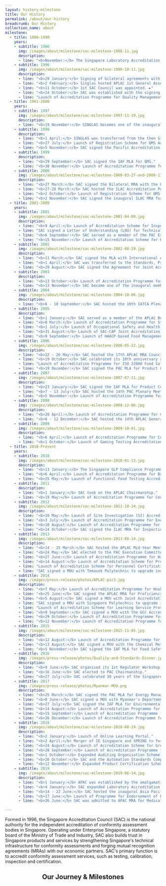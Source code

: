 ```yaml
---
layout: history-milestone
title: Our History
permalink: /about/our-history
breadcrumb: Our History
collection_name: about
milestone:
  - title: 1986-1990
    years:
    - subtitle: 1986
      img: /images/about/milestone/sac-milestone-1986-11.jpg
      description:
      - line: "<b>November:</b> The Singapore Laboratory Accreditation Scheme (SINGLAS) was launched under the then Singapore Institute of Standards and Industrial Research (SISIR)."
    - subtitle: 1996
      img: /images/about/milestone/sac-milestone-1996-10-11.jpg
      description:
      - line: "<b>29 January:</b> Signing of bilateral agreements with National Accreditation for Testing Authorities (NATAS) Australia, Telerc (now called International Accreditation New Zealand, IANZ), American Association for Laboratory Accreditation (A2LA) & Hong Kong Laboratory Accreditation Scheme (HOKLAS) for laboratory accreditation."
      - line: "<b>2 February:</b> Singlas hosted APLAC 1st General Assembly."
      - line: "<b>11 October:</b> 1st SAC Council was appointed. ►"
      - line: "<b>24 October:</b> SAC was established with the signing of MOU between the Ministry of Trade and Industry (MTI) and the then Singapore Confederation of Industries (SCI)."
      - line: "Launch of Accreditation Programme for Quality Management System (QMS) Certification."
  - title: 1991-2000
    years:
    - subtitle: 1997
      img: /images/about/milestone/sac-milestone-1997-11-19.jpg
      description:
      - line: "<b>19 November:</b> SINGLAS becomes one of the inaugural signatories of the APLAC MRA. ►" 
    - subtitle: 1998
      description:
      - line: "<b>1 April:</b> SINGLAS was transferred from the then Singapore Productivity and Standards Board (PSB) to SAC."  
      - line: "<b>27 July:</b> Launch of Registration Scheme for QMS Auditor."  
      - line: "<b>5 November:</b> SAC signed the Pacific Accreditation Cooperation (PAC) MLA for QMS."  
    - subtitle: 1999
      description:
      - line: "<b>29 September:</b> SAC signed the IAF MLA for QMS."  
      - line: "<b>30 November:</b> Launch of Accreditation Programme for Environmental Management System (EMS) Certification."     
    - subtitle: 2000
      img: /images/about/milestone/sac-milestone-2000-03-27-and-2000-11-02.jpg
      description:
      - line: "<b>27 March:</b> SAC signed the Bilateral MRA with the European Co-operation for Accreditation (EA) for laboratory accreditation. ►"  
      - line: "<b>27-28 March:</b> SAC hosted the ILAC Accreditation Policy Committee Meeting."  
      - line: "<b>2 October:</b> Launch of Registration Scheme for QMS Internal Auditor." 
      - line: "<b>2 November:</b> SAC signed the inaugural ILAC MRA for laboratory accreditation. ►"  
  - title: 2001-2009
    years:
    - subtitle: 2001
      img: /images/about/milestone/sac-milestone-2001-04-09.jpg
      description:
      - line: "<b>9 April:</b> Launch of Accreditation Scheme for Inspection Bodies. ►"  
      - line: "SAC signed a Letter of Understanding (LOU) for Technical Cooperation with the Ministry of Development, Brunei Darussalam."  
      - line: "<b>6 September:</b> SAC served as a member of the PAC Executive Committee."  
      - line: "<b>15 November:</b> Launch of Accreditation Scheme for Product Certification Bodies."    
    - subtitle: 2002
      img: /images/about/milestone/sac-milestone-2002-08-29.jpg
      description:
      - line: "<b>11 March:</b> SAC signed the MLA with International Auditor and Training Certification Association (IATCA) for QMS Auditor Registration."  
      - line: "<b>1 April:</b> SAC was transferred to the Standards, Productivity and Innovation Board (SPRING Singapore)." 
      - line: "<b>29 August:</b> SAC signed the Agreement for Joint Accreditation of Medical Laboratories with the College of American Pathologists. ►" 
    - subtitle: 2003
      description:
      - line: "<b>13 October:</b> Launch of Accreditation Programme for Certification of Bunker Supply."
      - line: "<b>13 November:</b> SAC became one of the inaugural members of the APLAC MRA for Inspection."
    - subtitle: 2004
      img: /images/about/milestone/sac-milestone-2004-10-06.jpg
      description:
      - line: "<b>6 - 10 September:</b> SAC hosted the 10th IATCA Plenary Meeting. ►"
    - subtitle: 2005
      description:
      - line: "<b>1 January:</b> SAC served as a member of the APLAC Board of Management."    
      - line: "<b>8 March:</b> Launch of Accreditation Programme for Structural Steelwork Inspection."   
      - line: "<b>1 July:</b> Launch of Occupational Safety and Health Management System (OSHMS) Accreditation Programme." 
      - line: "<b>31 August:</b> Launch of SAC-CAP Joint Accreditation Programme for Medical Testing."    
      - line: "<b>9 September:</b> Launch of HAACP-based Food Management System Accreditation Programme."    
    - subtitle: 2006
      img: /images/about/milestone/sac-milestone-2006-05-22.jpg
      description:
      - line: "<b>22 - 26 May:</b> SAC hosted the 17th APLAC MRA Council Meeting and Board of Management Meeting. ►"
      - line: "<b>19 October:</b> SAC celebrated its 10th anniversary and 20 years of laboratory accreditation."   
      - line: "Launch of Accreditation Programme for ISO 22000 Food Safety Management System (FSMS) Certification."   
      - line: "<b>19 December:</b> SAC signed the PAC MLA for Product Certifcation."   
    - subtitle: 2007
      img: /images/about/milestone/sac-milestone-2007-07-11.jpg
      description:
      - line: "<b>23 January:</b> SAC signed the IAF MLA for Product Certifcation."
      - line: "<b>7 - 13 July:</b> SAC hosted the 14th PAC Plenary Meeting. ►"   
      - line: "<b>5 November:</b> Launch of Accreditation Programme for Cargo Inspection and Medical Imaging."  
    - subtitle: 2008
      img: /images/about/milestone/sac-milestone-2008-12-06.jpg
      description:
      - line: "<b>28 April:</b> Launch of Accreditation Programme for Certification of Ready-Mixed Concrete."
      - line: "<b>6 - 12 December:</b> SAC hosted the 14th APLAC General Assembly and Technical Meetings. ►"   
    - subtitle: 2009
      img: /images/about/milestone/sac-milestone-2009-10-01.jpg
      description:
      - line: "<b>6 April:</b> Launch of Accreditation Programme for Certification of Good Distribution Practice for Medical Devices (GDPMDS)."
      - line: "<b>1 October:</b> Launch of Gaming Testing Accreditation Programme. ►"      
  - title: 2010-Present
    years:
    - subtitle: 2010
      img: /images/about/milestone/sac-milestone-2010-01-13.jpg
      description:
      - line: "<b>13 January:</b> The Singapore GLP Compliance Programme was admitted to OECD Mutual Acceptance of Data. ►"
      - line: "<b>6 April:</b> Launch of Accreditation Programme for Business Continuity Management (BCM) Certification."
      - line: "<b>25 May:</b> Launch of Functional Food Testing Accreditation Programme."
    - subtitle: 2011
      description:
      - line: "<b>1 January:</b> SAC took on the APLAC Chairmanship."
      - line: "<b>19 May:</b> Launch of Accreditation Programme for Central Alarm Monitoring Stations (CAMS)."
    - subtitle: 2012
      img: /images/about/milestone/sac-milestone-2012-10-24.jpg
      description:
      - line: "<b>10 May:</b> Launch of Site Investigation (SI) Accreditation Programme."
      - line: "<b>3 July:</b> Launch of Accreditation Programme for Energy Management System (EnMS) Certification."
      - line: "<b>10 August:</b> Launch of Accreditation Programme for Technical Audit of Extension Schemes for Pressure Vessels."
      - line: "<b>24 October:</b> SAC signed the ILAC MRA for Inspection Bodies. ►"
    - subtitle: 2013
      img: /images/about/milestone/sac-milestone-2013-08-14.jpg
      description:
      - line: "<b>14 - 15 March:</b> SAC hosted the APLAC Mid-Year Meetings for APLAC MRA Council and Board of Management."
      - line: "<b>24 May:</b> SAC elected to the PAC Executive Committee."
      - line: "<b>27 June:</b> Launch of Accreditation Programme for Water Efficiency Management System (WEMS) Certification."
      - line: "<b>14 August:</b> Launch of Accreditation Scheme for Proficiency Testing Providers (PTP)."
      - line: "Launch of Accreditation Scheme for Personnel Certification. ►"
      - line: "SAC signed a MOU with Temasek Polytechnic to upgrade industry capability."
    - subtitle: 2014
      img: /images/press-release/photos/APLAC-pic3.jpg
      description:
      - line: "<b>7 May:</b> Launch of Accreditation Programme for Hook-Lift and Container (HL) Inspection."
      - line: "<b>25 June:</b> SAC signed the APLAC MRA for Proficiency Testing Providers (PTP). ►"
      - line: "<b>5 August:</b> SAC signed a MOU with Joint Accreditation System of Australia and New Zealand (JAS-ANZ) for closer collaboration."
      - line: "SAC signed a MOU with Singapore Polytechnic to upgrade industry capability."
      - line: "Launch of Accreditation Scheme for Learning Service Providers (LSP) Certification."
      - line: "<b>9 September:</b> SAC signed a MOU with the GCC Accreditation Centre (GAC) for closer collaboration."
      - line: "<b>29 October:</b> Launch of Accreditation Programme for Multi-Tiered Cloud Computing Security (MTCS) Certification."
      - line: "<b>12 November:</b> Launch of Accreditation Programme for End-of-Life ICT Equipment Management (EIMS) Certification."
    - subtitle: 2015
      img: /images/about/milestone/sac-milestone-2015-11-05.jpg
      description:
      - line: "<b>12 August:</b> Launch of Accreditation Programme for Asset Management (AM) Certification."
      - line: "<b>13 August:</b> SAC signed a MOU with the Chemical Metrology Division (CMD) of Health Sciences Authority for closer collaboration."
      - line: "<b>5 November:</b> SAC signed the IAF MLA for Food Safety Management System (FSMS). ►"
    - subtitle: 2016
      img: /images/press-release/photos/Quality-and-Standards-Dinner.jpg
      description:
      - line: "<b>9 June:</b> SAC organised its 1st Regulator Workshop to promote accreditation as a tool to support public policy."
      - line: "<b>16 June:</b> SAC elected to PAC Chairmanship."
      - line: "<b>27 July:</b> SAC celebrated 30 years of the Singapore Accreditation Programme. ►"    
    - subtitle: 2017
      img: /images/press-release/photos/Myanmar-MOU.png
      description:
      - line: "<b>25 March:</b> SAC signed the PAC MLA for Energy Management System (EnMS) and Environmental Management System (EMS)."
      - line: "<b>8 June:</b> SAC signed a MOU with Myanmar's Department of Research and Innovation (DRI) and appointed as their partner accreditation body. ►"
      - line: "<b>27 July:</b> SAC signed the IAF MLA for Environmental Management System (EMS)."
      - line: "<b>14 August:</b> Launch of Accreditation Programme for Medical Devices Quality Management System (ISO 13485) Certification."
      - line: "<b>15 September:</b> Launch of Accreditation Programme for Auditing Organisations."
      - line: "<b>26 December:</b> Launch of Accreditation Programme for Anti-Bribery Management System Certification."
    - subtitle: 2018
      img: /images/about/milestone/sac-milestone-2018-08-24.jpg
      description:
      - line: "<b>2 January:</b> Launch of Online Learning Portal."
      - line: "<b>2 April:</b> Merger of IE Singapore and SPRING to form Enterprise Singapore."
      - line: "<b>24 August:</b> Launch of Accreditation Scheme for Greenhouse Gas Validation & Verification Body. ►"
      - line: "<b>28 September:</b> Launch of Accreditation Programme for Information Security Management System (ISMS) Certification."
      - line: "<b>1 October:</b> Expanded Auditing Organisation Scheme to include Risk Management Audit and expanded Product Certification Scheme to include Organic Primary Produce certification."
      - line: "<b>26 October:</b> SAC and the Automation Standards Compliance Institute (ASCI) signed an MoU to facilitate industry recognition of SAC-accredited conformity assessment bodies (CABs) providing ISA/IEC 62443 Industrial Automation and Control Systems Cybersecurity Certification under ASCI's ISASecure Scheme." 
      - line: "<b>12 November:</b> Expanded Product Certification Scheme to include certification of Structural Steelwork Fabricators." 
    - subtitle: 2019
      img: /images/about/milestone/sac-milestone-2019-06-14.jpg
      description:
      - line: "<b>1 January:</b> APAC was established by the amalgamation of APLAC and PAC."
      - line: "<b>4 January:</b> SAC expanded Laboratory Accreditation Scheme to include Robustness Testing under the Information Technology Field and ISASecure Certification under Product Certification Scheme."
      - line: "<b>14 - 22 June:</b> SAC hosted the inaugural Asia Pacific Accreditation Cooperation (APAC) 2019 Annual Meeting. ►"
      - line: "<b>17 June:</b> Launch of Programme for Endorsement of Forest Certification (PEFC) - Chain of Custody Certification."
      - line: "<b>26 June:</b> SAC was admitted to APAC MRA for Medical Device - Quality Management System, Occupational Health & Safety Management System and Information Security Management System."
        
---
```


Formed in 1996, the Singapore Accreditation Council (SAC) is the national authority for the independent accreditation of conformity assessment bodies in Singapore. Operating under Enterprise Singapore, a statutory board of the Ministry of Trade and Industry, SAC also builds trust in Singapore products and services by strengthening Singapore's technical infrastructure for conformity assessments and forging mutual recognition agreements (MRAs) with our economic partners. SAC's primary function is to accredit conformity assessment services, such as testing, calibration, inspection and certification.

## **<center>Our Journey & Milestones</center>**
